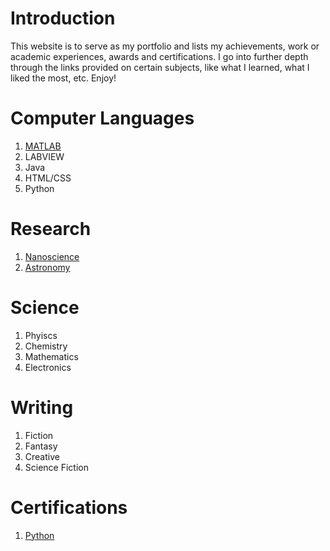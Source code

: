 # Introduction 
This website is to serve as my portfolio and lists my achievements, work or academic experiences, awards and certifications. I go into further depth through the links provided on certain subjects, like what I learned, what I liked the most, etc. Enjoy!

# Computer Languages
1. [MATLAB](./matlab.md)
2. LABVIEW
3. Java
4. HTML/CSS
5. Python

# Research
1. [Nanoscience](./nano.md)
2. [Astronomy](./astro.md)

# Science
1. Phyiscs
2. Chemistry
3. Mathematics
4. Electronics

# Writing
1. Fiction
2. Fantasy
3. Creative
4. Science Fiction

# Certifications
1. [Python](./python.md)
